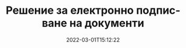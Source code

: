 ---
############################# Static ############################
layout: "product"
date: 2022-03-01T15:12:22
draft: false
#operation: 
#signaturetype: 
#fileformat: 
#productName: Java
lang: bg
#productCode: java
#otherformats: 
#breadcrumb: Put  signature on  for Java
product: "Signature"
product_tag: "signature"

############################# Head ############################
head_title: ".NET, Java, облачни API и онлайн приложения за подписване на документи"
head_description: "Вземете цялостно решение за електронен подпис на документи за .NET, Java и базирани на облак приложения. Подписвайте обичайните формати на документи онлайн с помощта на проста функция за плъзгане и пускане"

############################# Header ############################
title: "Решение за електронно подписване на документи"
description: "Подписвайте цифрови документи и изображения на всяка платформа, като използвате нашите гъвкави API и базирани на приложения решения за програмисти и крайни потребители."

############################# APIs ###############################
apis:
  enable: true

  api:
    # api loop
    - title: "GroupDocs.Signature High Code API включва"
      link: "/signature/"
      label: "Вижте всички API с висок код"
      api_product:
        # api_product loop
        - link: "/signature/net/"
          img_alt: "GroupDocs.Signature for .NET"
          image: "/border/groupdocs-signature-net.svg"
          product: "GroupDocs.Signature for"
          platform: ".NET"
          content: "Вътрешен .NET API за добавяне, търсене и проверка на най-популярните типове цифрови подписи към Microsoft Office, PDF, изображения и различни други формати в .NET приложения."

        # api_product loop
        - link: "/signature/java/"
          img_alt: "GroupDocs.Signature for Java"
          image: "/border/groupdocs-signature-java.svg"
          product: "GroupDocs.Signature for"
          platform: "Java"
          content: "Дайте възможност на Java приложенията с възможности за eSignature за цифрово подписване на широк набор от документи и изображения на всяка операционна система с инсталиран JDK."

        # api_product loop
        - link: "/signature/nodejs-java/"
          img_alt: "GroupDocs.Signature for Node.js via Java"
          image: "/border/groupdocs-signature-nodejs-java.svg"
          product: "GroupDocs.Signature for"
          platform: "Node.js"
          content: "Нашето решение Node.js разширява вашите бизнес приложения с цифрово подписване. Лесно поставяйте електронни подписи върху популярни документи и формати на изображения."

    # api loop
    - title: "GroupDocs.Signature Low Code API включва"
      link: "https://products.groupdocs.cloud/signature"
      label: "Вижте всички API с нисък код"
      api_product:
        # api_product loop
        - link: "https://products.groupdocs.cloud/signature/curl"
          img_alt: "GroupDocs.Signature Cloud for cURL"
          image: "https://www.groupdocs.cloud/templates/groupdocscloud/images/sdk/272x272/groupdocs_signature-for-curl.png"
          product: "GroupDocs.Signature"
          platform: "Cloud for cURL"
          content: "Работете с cURL RESTful API за подписване на документи, за да добавяте и манипулирате различни типове подписи във всички популярни формати на документи, включително PDF, Word, Excel и изображения."

        # api_product loop
        - link: "https://products.groupdocs.cloud/signature/net"
          img_alt: "GroupDocs.Signature Cloud SDK for .NET"
          image: "https://www.groupdocs.cloud/templates/groupdocscloud/images/sdk/272x272/groupdocs_signature-for-net.png"
          product: "GroupDocs.Signature"
          platform: "Cloud SDK for .NET"
          content: "Използвайте RESTful API за електронен подпис лесно с .NET SDK, за да управлявате цифровия подпис в редица формати на документи в рамките на .NET приложения."

        # api_product loop
        - link: "https://products.groupdocs.cloud/signature/java"
          img_alt: "GroupDocs.Signature Cloud SDK for Java"
          image: "https://www.groupdocs.cloud/templates/groupdocscloud/images/sdk/272x272/groupdocs_signature-for-java.png"
          product: "GroupDocs.Signature"
          platform: "Cloud SDK for Java"
          content: "Внедрете разширени функции за подписване на документи във вашите Java приложения със специално проектиран SDK за подписване на документи за Java."

    # api loop
    - title: "GroupDocs.Signature Без код Включени приложения"
      link: "https://products.groupdocs.app/signature"
      label: "Вижте всички приложения без код"
      api_product:
        # api_product loop
        - link: "https://products.groupdocs.app/signature/total"
          img_alt: "GroupDocs.Signature Total"
          image: "https://www.aspose.cloud/templates/asposeapp/images/products/logo/aspose_signature-app.png"
          product: "GroupDocs.Signature"
          platform: "Total"
          content: "Подпишете Microsoft Word, Excel, PowerPoint, Visio и PDF файлове с текст, изображение, баркод или QR-код."

        # api_product loop
        - link: "https://products.groupdocs.app/signature/docx"
          img_alt: "GroupDocs.Signature DOCX"
          image: "https://www.aspose.cloud/templates/groupdocsapp/images/products/logo/groupdocs_words-app.png"
          product: "GroupDocs.Signature"
          platform: "DOCX"
          content: "Подписвайте цифрово документи на Word онлайн директно от вашия браузър безплатно."

        # api_product loop
        - link: "https://products.groupdocs.app/signature/pdf"
          img_alt: "GroupDocs.Signature PDF"
          image: "https://www.aspose.cloud/templates/groupdocsapp/images/products/logo/groupdocs_pdf-app.png"
          product: "GroupDocs.Signature"
          platform: "PDF"
          content: "e-Sign PDF файлове с помощта на текст, изображение или баркод от всеки уеб браузър."

############################# Back to top ###############################
back_to_top:
  enable: true
---
